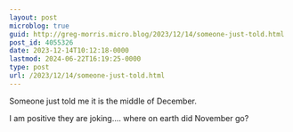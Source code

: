 ```yaml
---
layout: post
microblog: true
guid: http://greg-morris.micro.blog/2023/12/14/someone-just-told.html
post_id: 4055326
date: 2023-12-14T10:12:18-0000
lastmod: 2024-06-22T16:19:25-0000
type: post
url: /2023/12/14/someone-just-told.html
---
```

Someone just told me it is the middle of December.

I am positive they are joking.... where on earth did November go? 
